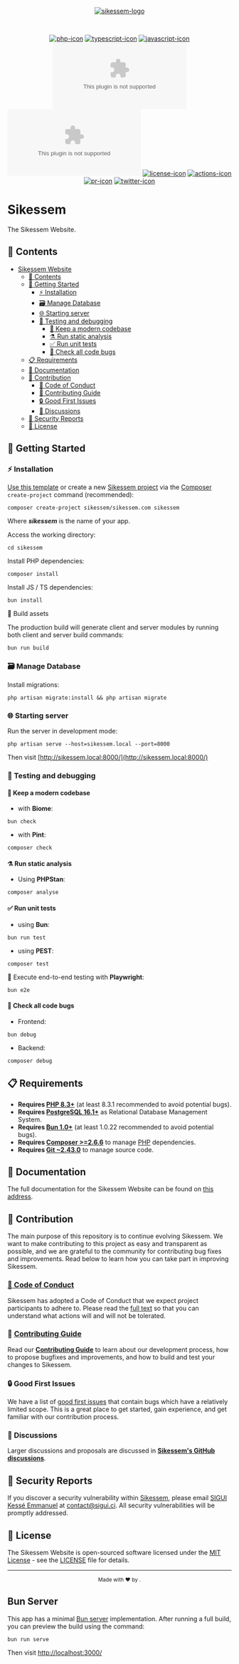 <div align="center">

[![sikessem-logo]][sikessem-link]

<br>

[![php-icon]][php-link]
[![typescript-icon]][typescript-link]
[![javascript-icon]][javascript-link]
[![packagist-version-icon]][packagist-version-link]
[![packagist-download-icon]][packagist-download-link]
[![license-icon]][license-link]
[![actions-icon]][actions-link]
[![pr-icon]][pr-link]
[![twitter-icon]][twitter-link]

</div>

# Sikessem

The Sikessem Website.

## 🔖 Contents

-   [Sikessem Website](#sikessem-website)
    -   [🔖 Contents](#-contents)
    -   [🎉 Getting Started](#-getting-started)
        -   [⚡️ Installation](#️-installation)
        -   [🗃️ Manage Database](#️-manage-database)
        -   [🌐 Starting server](#-starting-server)
        -   [🧪 Testing and debugging](#-testing-and-debugging)
            -   [🧹 Keep a modern codebase](#-keep-a-modern-codebase)
            -   [⚗️ Run static analysis](#️-run-static-analysis)
            -   [✅ Run unit tests](#-run-unit-tests)
            -   [🐛 Check all code bugs](#-check-all-code-bugs)
    -   [📋 Requirements](#-requirements)
    -   [📖 Documentation](#-documentation)
    -   [👏 Contribution](#-contribution)
        -   [👷 Code of Conduct](#-code-of-conduct)
        -   [👥 Contributing Guide](#-contributing-guide)
        -   [🔒️ Good First Issues](#️-good-first-issues)
        -   [💬 Discussions](#-discussions)
    -   [🔐 Security Reports](#-security-reports)
    -   [📄 License](#-license)

## 🎉 Getting Started

### ⚡️ Installation

[Use this template](https://github.com/sikessem/sikessem.com/generate) or create a new [Sikessem project](https://packagist.org/packages/sikessem/sikessem.com) via the [Composer](https://getcomposer.org/) `create-project` command (recommended):

```shell
composer create-project sikessem/sikessem.com sikessem
```

Where **_sikessem_** is the name of your app.

Access the working directory:

```shell
cd sikessem
```

Install PHP dependencies:

```shell
composer install
```

Install JS / TS dependencies:

```shell
bun install
```

🍱 Build assets

The production build will generate client and server modules by running both client and server build commands:

```shell
bun run build
```

### 🗃️ Manage Database

Install migrations:

```shell
php artisan migrate:install && php artisan migrate
```

### 🌐 Starting server

Run the server in development mode:

```shell
php artisan serve --host=sikessem.local --port=8000
```

Then visit [http://sikessem.local:8000/](http://sikessem.local:8000/)

### 🧪 Testing and debugging

#### 🧹 Keep a modern codebase

-   with **Biome**:

```shell
bun check
```

-   with **Pint**:

```shell
composer check
```

#### ⚗️ Run static analysis

-   Using **PHPStan**:

```shell
composer analyse
```

#### ✅ Run unit tests

-   using **Bun**:

```shell
bun run test
```

-   using **PEST**:

```shell
composer test
```

🚀 Execute end-to-end testing with **Playwright**:

```shell
bun e2e
```

#### 🐛 Check all code bugs

-   Frontend:

```shell
bun debug
```

-   Backend:

```shell
composer debug
```

## 📋 Requirements

-   **Requires [PHP 8.3+](https://php.net/releases/)** (at least 8.3.1 recommended to avoid potential bugs).
-   **Requires [PostgreSQL 16.1+](https://www.postgresql.org/)** as Relational Database Management System.
-   **Requires [Bun 1.0+](https://bun.sh/)** (at least 1.0.22 recommended to avoid potential bugs).
-   **Requires [Composer >=2.6.6](https://getcomposer.org/)** to manage [PHP][php-link] dependencies.
-   **Requires [Git ~2.43.0](https://git-scm.com/)** to manage source code.

## 📖 Documentation

The full documentation for the Sikessem Website can be found on [this address][docs-link].

## 👏 Contribution

The main purpose of this repository is to continue evolving Sikessem. We want to make contributing to this project as easy and transparent as possible, and we are grateful to the community for contributing bug fixes and improvements. Read below to learn how you can take part in improving Sikessem.

### [👷 Code of Conduct][conduct-link]

Sikessem has adopted a Code of Conduct that we expect project participants to adhere to.
Please read the [full text][conduct-link] so that you can understand what actions will and will not be tolerated.

### 👥 [Contributing Guide][pr-link]

Read our [**Contributing Guide**][pr-link] to learn about our development process, how to propose bugfixes and improvements, and how to build and test your changes to Sikessem.

### 🔒️ Good First Issues

We have a list of [good first issues][gfi] that contain bugs which have a relatively limited scope. This is a great place to get started, gain experience, and get familiar with our contribution process.

### 💬 Discussions

Larger discussions and proposals are discussed in [**Sikessem's GitHub discussions**][discuss-link].

## 🔐 Security Reports

If you discover a security vulnerability within [Sikessem](https://sikessem.com), please email [SIGUI Kessé Emmanuel](https://github.com/siguici) at [contact@sigui.ci](mailto:contact@sigui.ci). All security vulnerabilities will be promptly addressed.

## 📄 License

The Sikessem Website is open-sourced software licensed under the [MIT License](https://opensource.org/licenses/MIT) - see the [LICENSE][license-link] file for details.

---

<div align="center"><sub>Made with ❤︎ by <a href="https://twitter.com/intent/follow?screen_name=siguici" style="content:url(https://img.shields.io/twitter/follow/siguici.svg?label=@siguici);margin-bottom:-6px">@siguici</a>.</sub></div>

[sikessem-logo]: https://github.com/sikessem/art/blob/HEAD/images/sikessem.svg
[sikessem-link]: https://github.com/sikessem 'Sikessem'
[php-icon]: https://img.shields.io/badge/PHP-ccc.svg?style=flat&logo=php
[php-link]: https://github.com/sikessem/sikessem.com/search?l=php 'PHP code'
[typescript-icon]: https://img.shields.io/badge/TypeScript-294E80.svg?logo=typescript
[typescript-link]: https://github.com/sikessem/sikessem.com/search?l=typescript 'TypeScript code'
[javascript-icon]: https://img.shields.io/badge/JavaScript-yellow.svg?logo=javascript
[javascript-link]: https://github.com/sikessem/sikessem.com/search?l=javascript 'JavaScript code'
[packagist-version-icon]: https://img.shields.io/packagist/v/sikessem/sikessem.com
[packagist-version-link]: https://packagist.org/packages/sikessem/sikessem.com 'Website Releases'
[packagist-download-icon]: https://img.shields.io/packagist/dt/sikessem/sikessem.com
[packagist-download-link]: https://packagist.org/packages/sikessem/sikessem.com 'Website Downloads'
[actions-icon]: https://github.com/sikessem/sikessem.com/workflows/Tests/badge.svg
[actions-link]: https://github.com/sikessem/sikessem.com/actions 'Website status'
[pr-icon]: https://img.shields.io/badge/PRs-welcome-brightgreen.svg?color=brightgreen
[pr-link]: https://github.com/sikessem/.github/blob/HEAD/CONTRIBUTING.md 'PRs welcome!'
[twitter-icon]: https://img.shields.io/twitter/follow/sikessem_tweets.svg?label=@sikessem_tweets
[twitter-link]: https://twitter.com/intent/follow?screen_name=sikessem_tweets 'Ping Sikessem'
[license-icon]: https://img.shields.io/badge/license-MIT-blue.svg
[license-link]: https://github.com/sikessem/sikessem.com/blob/HEAD/LICENSE 'Website License'
[conduct-link]: https://github.com/sikessem/sikessem.com/blob/HEAD/CODE_OF_CONDUCT.md
[discuss-link]: https://github.com/orgs/sikessem/discussions
[docs-link]: https://github.com/sikessem/sikessem.com#readme 'Website Documentation'
[gfi]: https://github.com/sikessem/sikessem.com/labels/good%20first%20issue
[php-home]: https://php.net
[laravel-home]: https://laravel.com 'Laravel'
[livewire-home]: https://laravel-livewire.com 'Laravel Livewire'
[typescript-home]: https://www.typescriptlang.org 'TypeScript'
[alpinejs-home]: https://alpinejs.dev 'Alpine.js'
[tailwindcss-home]: https://tailwindcss.com 'TailwindCSS'
[vitejs-home]: https://vitejs.dev 'Vite.js'
[biome-home]: https://biomejs.dev 'Biome'
[bun-home]: https://bun.sh 'Bun'
[pint-home]: https://github.com/laravel/pint 'Laravel Pint'
[phpstan-home]: https://phpstan.org 'PHPStan'
[larastan-home]: https://github.com/nunomaduro/larastan 'Larastan'
[rector-home]: https://getrector.com 'Rector'

## Bun Server

This app has a minimal [Bun server](https://bun.sh/docs/api/http) implementation. After running a full build, you can preview the build using the command:

```
bun run serve
```

Then visit [http://localhost:3000/](http://localhost:3000/)
